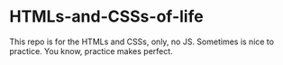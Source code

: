 # HTMLs-and-CSSs-of-life

This repo is for the HTMLs and CSSs, only, no JS. Sometimes is nice to practice. You know, practice makes perfect.
